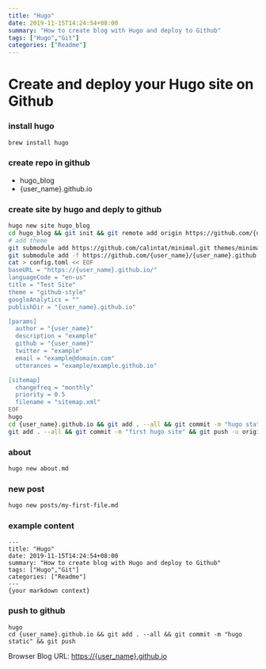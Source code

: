 ```yaml
---
title: "Hugo"
date: 2019-11-15T14:24:54+08:00
summary: "How to create blog with Hugo and deploy to Github"
tags: ["Hugo","Git"]
categories: ["Readme"]
---
```

# Create and deploy your Hugo site on Github <!--more-->

### install hugo
```bash
brew install hugo
```

### create repo in github
- hugo_blog
- {user_name}.github.io

### create site by hugo and deply to github
```bash
hugo new site hugo_blog
cd hugo_blog && git init && git remote add origin https://github.com/{user_name}/hugo_blog
# add theme
git submodule add https://github.com/calintat/minimal.git themes/minimal
git submodule add -f https://github.com/{user_name}/{user_name}.github.io.git
cat > config.toml << EOF
baseURL = "https://{user_name}.github.io/" 
languageCode = "en-us"  
title = "Test Site"
theme = "github-style"
googleAnalytics = ""
publishDir = "{user_name}.github.io"

[params]
  author = "{user_name}"
  description = "example"
  github = "{user_name}"
  twitter = "example"
  email = "example@domain.com"
  utterances = "example/example.github.io"

[sitemap]
  changefreq = "monthly"
  priority = 0.5
  filename = "sitemap.xml"
EOF
hugo
cd {user_name}.github.io && git add . --all && git commit -m "hugo static" && git push
git add . --all && git commit -m "first hugo site" && git push -u origin master
```
### about
```bash
hugo new about.md
```

### new post
```bash
hugo new posts/my-first-file.md
```

### example content
```
---
title: "Hugo"
date: 2019-11-15T14:24:54+08:00
summary: "How to create blog with Hugo and deploy to Github"
tags: ["Hugo","Git"]
categories: ["Readme"]
---
{your markdown context}
```

### push to github
```
hugo
cd {user_name}.github.io && git add . --all && git commit -m "hugo static" && git push
```
Browser Blog URL: [https://{user_name}.github.io](https://{user_name}.github.io)
